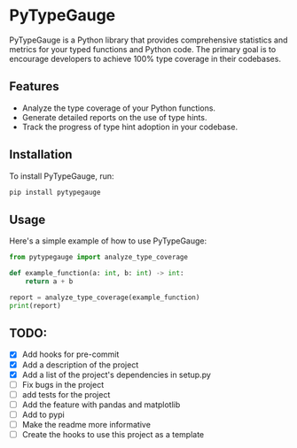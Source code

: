 # PyTypeGauge

PyTypeGauge is a Python library that provides comprehensive statistics and metrics for your typed functions and Python code. The primary goal is to encourage developers to achieve 100% type coverage in their codebases.

## Features

- Analyze the type coverage of your Python functions.
- Generate detailed reports on the use of type hints.
- Track the progress of type hint adoption in your codebase.

## Installation

To install PyTypeGauge, run:

```bash
pip install pytypegauge
```

## Usage
Here's a simple example of how to use PyTypeGauge:

```python
from pytypegauge import analyze_type_coverage

def example_function(a: int, b: int) -> int:
    return a + b

report = analyze_type_coverage(example_function)
print(report)
```

## TODO:

- [x] Add hooks for pre-commit
- [x] Add a description of the project
- [x] Add a list of the project's dependencies in setup.py
- [ ] Fix bugs in the project
- [ ] add tests for the project
- [ ] Add the feature with pandas and matplotlib
- [ ] Add to pypi 
- [ ] Make the readme more informative
- [ ] Create the hooks to use this project as a template
